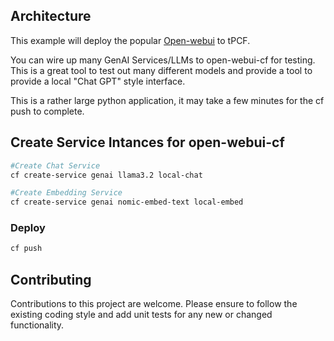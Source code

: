 

## Architecture
This example will deploy the popular [Open-webui](https://openwebui.com/) to tPCF.

You can wire up many GenAI Services/LLMs to open-webui-cf for testing. 
This is a great tool to test out many different models and provide a tool to provide a local "Chat GPT" style interface.

This is a rather large python application, it may take a few minutes for the cf push to complete.

## Create Service Intances for open-webui-cf

```bash
#Create Chat Service
cf create-service genai llama3.2 local-chat

#Create Embedding Service
cf create-service genai nomic-embed-text local-embed

```

### Deploy
```bash
cf push
```

## Contributing
Contributions to this project are welcome. Please ensure to follow the existing coding style and add unit tests for any new or changed functionality.


